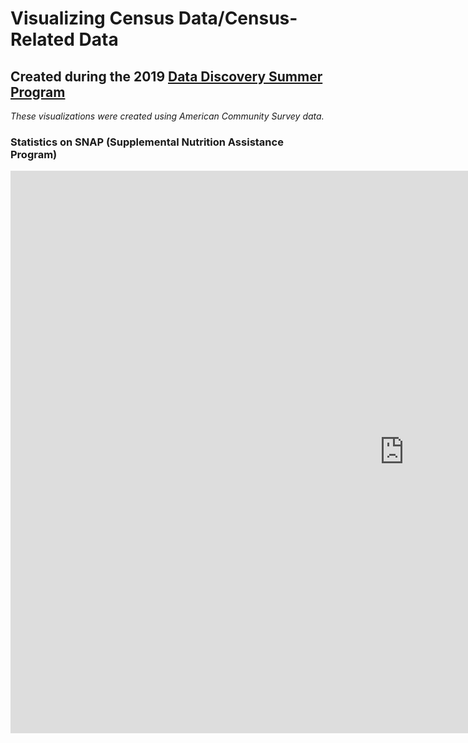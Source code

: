 # Visualizing Census Data/Census-Related Data
## Created during the 2019 [Data Discovery Summer Program](https://data.berkeley.edu/research/discovery-program-home)

_These visualizations were created using American Community Survey data._

### Statistics on SNAP (Supplemental Nutrition Assistance Program)

<iframe seamless frameborder="0" src="https://public.tableau.com/views/FoodStampsSNAPStatsbyCounty/Dashboard1?:embed=yes&:display_count=yes&:showVizHome=no" width = '1260' height = '900' scrolling='yes' ></iframe>    


